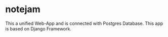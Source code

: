 # notejam
This a unified Web-App and is connected with Postgres Database.
This app is based on Django Framework.
